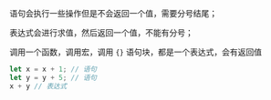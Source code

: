 语句会执行一些操作但是不会返回一个值，需要分号结尾；

表达式会进行求值，然后返回一个值，不能有分号；

调用一个函数，调用宏，调用 `{}` 语句块，都是一个表达式，会有返回值

```Rust
let x = x + 1; // 语句
let y = y + 5; // 语句
x + y // 表达式
```



